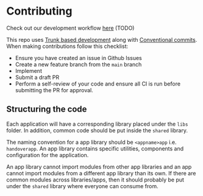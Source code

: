 # Contributing

Check out our development workflow [here](https://github.com/equinor/cc-component) (TODO)

This repo uses [Trunk based development](https://trunkbaseddevelopment.com/) along with [Conventional commits](https://www.conventionalcommits.org/en/v1.0.0/). When making contributions follow this checklist:

- Ensure you have created an issue in Github Issues
- Create a new feature branch from the `main` branch
- Implement
- Submit a draft PR
- Perform a self-review of your code and ensure all CI is run before submitting the PR for approval.


## Structuring the code

Each application will have a corresponding library placed under the `libs` folder. In addition, common code should be put inside the `shared` library.

The naming convention for a app library should be `<appname>app` i.e. `handoverapp`. An app library contains specific utilities, components and configuration for the application.

An app library cannot import modules from other app libraries and an app cannot import modules from a different app library than its own.
If there are common modules across libraries/apps, then it should probably be put under the `shared` library where everyone can consume from.
